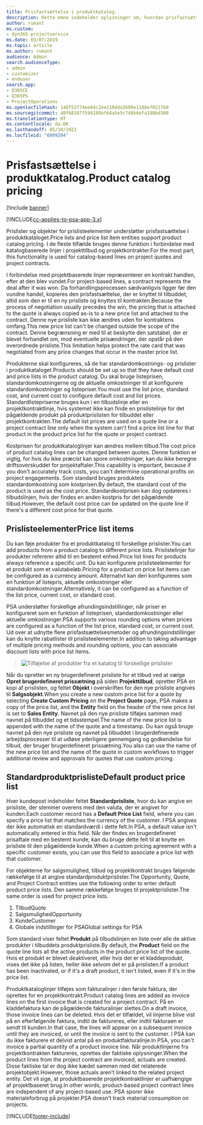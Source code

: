 ```yaml
---
title: Prisfastsættelse i produktkatalog.
description: Dette emne indeholder oplysninger om, hvordan prisfastsættelse i produktkataloget Dynamics 365 Project Service Automation fungerer i (PSA).
author: rumant
ms.custom:
- dyn365-projectservice
ms.date: 03/07/2019
ms.topic: article
ms.author: rumant
audience: Admin
search.audienceType:
- admin
- customizer
- enduser
search.app:
- D365CE
- D365PS
- ProjectOperations
ms.openlocfilehash: 148f52f74ee64c2ee218dda3b09e1188e70217b0
ms.sourcegitcommit: 40f68387f594180af64a5e5c748b6efa188bd300
ms.translationtype: HT
ms.contentlocale: da-DK
ms.lasthandoff: 05/10/2021
ms.locfileid: "6009204"
---
```

# <a name="product-catalog-pricing"></a><span data-ttu-id="93825-103">Prisfastsættelse i produktkatalog.</span><span class="sxs-lookup"><span data-stu-id="93825-103">Product catalog pricing</span></span> 

[!include [banner](../includes/psa-now-project-operations.md)]

[!INCLUDE[cc-applies-to-psa-app-3.x](../includes/cc-applies-to-psa-app-3x.md)]


<span data-ttu-id="93825-104">Prislister og objekter for prislisteelementer understøtter prisfastsættelse i produktkataloget.</span><span class="sxs-lookup"><span data-stu-id="93825-104">Price lists and price list item entities support product catalog pricing.</span></span> <span data-ttu-id="93825-105">I de fleste tilfælde bruges denne funktion i forbindelse med katalogbaserede linjer i projekttilbud og projektkontrakter.</span><span class="sxs-lookup"><span data-stu-id="93825-105">For the most part, this functionality is used for catalog-based lines on project quotes and project contracts.</span></span>

<span data-ttu-id="93825-106">I forbindelse med projektbaserede linjer repræsenterer en kontrakt handlen, efter at den blev vundet.</span><span class="sxs-lookup"><span data-stu-id="93825-106">For project-based lines, a contract represents the deal after it was won.</span></span> <span data-ttu-id="93825-107">Da forhandlingsprocessen sædvanligvis ligger før den vundne handel, kopieres den prisfastsættelse, der er knyttet til tilbuddet, altid som den er til en ny prisliste og knyttes til kontrakten.</span><span class="sxs-lookup"><span data-stu-id="93825-107">Because the process of negotiation usually precedes the win, the pricing that is attached to the quote is always copied as-is to a new price list and attached to the contract.</span></span> <span data-ttu-id="93825-108">Denne nye prisliste kan ikke ændres uden for kontraktens omfang.</span><span class="sxs-lookup"><span data-stu-id="93825-108">This new price list can't be changed outside the scope of the contract.</span></span> <span data-ttu-id="93825-109">Denne begrænsning er med til at beskytte den satstabel, der er blevet forhandlet om, mod eventuelle prisændringer, der opstår på den overordnede prisliste.</span><span class="sxs-lookup"><span data-stu-id="93825-109">This limitation helps protect the rate card that was negotiated from any price changes that occur in the master price list.</span></span>

<span data-ttu-id="93825-110">Produkterne skal konfigureres, så de har standardomkostnings- og prislister i produktkataloget.</span><span class="sxs-lookup"><span data-stu-id="93825-110">Products should be set up so that they have default cost and price lists in the product catalog.</span></span> <span data-ttu-id="93825-111">Du skal bruge listeprisen, standardomkostningerne og de aktuelle omkostninger til at konfigurere standardomkostninger og listepriser.</span><span class="sxs-lookup"><span data-stu-id="93825-111">You must use the list price, standard cost, and current cost to configure default cost and list prices.</span></span> <span data-ttu-id="93825-112">Standardlistepriserne bruges kun i en tilbudslinje eller en projektkontraktlinje, hvis systemet ikke kan finde en prislistelinje for det pågældende produkt på produktprislisten for tilbuddet eller projektkontrakten.</span><span class="sxs-lookup"><span data-stu-id="93825-112">The default list prices are used on a quote line or a project contract line only when the system can't find a price list line for that product in the product price list for the quote or project contract.</span></span>

<span data-ttu-id="93825-113">Kostprisen for produktkataloglinjer kan ændres mellem tilbud.</span><span class="sxs-lookup"><span data-stu-id="93825-113">The cost price of product catalog lines can be changed between quotes.</span></span> <span data-ttu-id="93825-114">Denne funktion er vigtig, for hvis du ikke præcist kan spore omkostninger, kan du ikke beregne driftsoverskuddet for projektaftaler.</span><span class="sxs-lookup"><span data-stu-id="93825-114">This capability is important, because if you don't accurately track costs, you can't determine operational profits on project engagements.</span></span> <span data-ttu-id="93825-115">Som standard bruges produktets standardomkostning som kostprisen.</span><span class="sxs-lookup"><span data-stu-id="93825-115">By default, the standard cost of the product is used as the cost price.</span></span> <span data-ttu-id="93825-116">Standardkostprisen kan dog opdateres i tilbudslinjen, hvis der findes en anden kostpris for det pågældende tilbud.</span><span class="sxs-lookup"><span data-stu-id="93825-116">However, the default cost price can be updated on the quote line if there's a different cost price for that quote.</span></span>

## <a name="price-list-items"></a><span data-ttu-id="93825-117">Prislisteelementer</span><span class="sxs-lookup"><span data-stu-id="93825-117">Price list items</span></span>

<span data-ttu-id="93825-118">Du kan føje produkter fra et produktkatalog til forskellige prislister.</span><span class="sxs-lookup"><span data-stu-id="93825-118">You can add products from a product catalog to different price lists.</span></span> <span data-ttu-id="93825-119">Prislistelinjer for produkter refererer altid til en bestemt enhed.</span><span class="sxs-lookup"><span data-stu-id="93825-119">Price list lines for products always reference a specific unit.</span></span> <span data-ttu-id="93825-120">Du kan konfigurere prislisteelementer for et produkt som et valutabeløb.</span><span class="sxs-lookup"><span data-stu-id="93825-120">Pricing for a product on price list items can be configured as a currency amount.</span></span> <span data-ttu-id="93825-121">Alternativt kan den konfigureres som en funktion af listepris, aktuelle omkostninger eller standardomkostninger.</span><span class="sxs-lookup"><span data-stu-id="93825-121">Alternatively, it can be configured as a function of the list price, current cost, or standard cost.</span></span>

<span data-ttu-id="93825-122">PSA understøtter forskellige afrundingsindstillinger, når priser er konfigureret som en funktion af listeprisen, standardomkostninger eller aktuelle omkostninger.</span><span class="sxs-lookup"><span data-stu-id="93825-122">PSA supports various rounding options when prices are configured as a function of the list price, standard cost, or current cost.</span></span> <span data-ttu-id="93825-123">Ud over at udnytte flere prisfastsættelsesmetoder og afrundingsindstillinger kan du knytte rabatlister til prislisteelementer.</span><span class="sxs-lookup"><span data-stu-id="93825-123">In addition to taking advantage of multiple pricing methods and rounding options, you can associate discount lists with price list items.</span></span> 

> ![Tilføjelse af produkter fra et katalog til forskellige prislister](media/basic-guide-16.png)

<span data-ttu-id="93825-125">Når du opretter en ny brugerdefineret prisliste for et tilbud ved at vælge **Opret brugerdefineret prissætning** på siden **Projekttilbud**, opretter PSA en kopi af prislisten, og feltet **Objekt** i overskriften for den nye prisliste angives til **Salgsobjekt**.</span><span class="sxs-lookup"><span data-stu-id="93825-125">When you create a new custom price list for a quote by selecting **Create Custom Pricing** on the **Project Quote** page, PSA makes a copy of the price list, and the **Entity** field on the header of the new price list is set to **Sales Entity**.</span></span> <span data-ttu-id="93825-126">Navnet på den nye prisliste tilføjes sammen med navnet på tilbuddet og et tidsstempel.</span><span class="sxs-lookup"><span data-stu-id="93825-126">The name of the new price list is appended with the name of the quote and a timestamp.</span></span> <span data-ttu-id="93825-127">Du kan også bruge navnet på den nye prisliste og navnet på tilbuddet i brugerdefinerede arbejdsprocesser til at udløse yderligere gennemgang og godkendelse for tilbud, der bruger brugerdefineret prissætning.</span><span class="sxs-lookup"><span data-stu-id="93825-127">You also can use the name of the new price list and the name of the quote in custom workflows to trigger additional review and approvals for quotes that use custom pricing.</span></span>

 
## <a name="default-product-price-list"></a><span data-ttu-id="93825-128">Standardproduktprisliste</span><span class="sxs-lookup"><span data-stu-id="93825-128">Default product price list</span></span>
<span data-ttu-id="93825-129">Hver kundepost indeholder feltet **Standardprisliste**, hvor du kan angive en prisliste, der stemmer overens med den valuta, der er angivet for kunden.</span><span class="sxs-lookup"><span data-stu-id="93825-129">Each customer record has a **Default Price List** field, where you can specify a price list that matches the currency of the customer.</span></span> <span data-ttu-id="93825-130">I PSA angives der ikke automatisk en standardværdi i dette felt.</span><span class="sxs-lookup"><span data-stu-id="93825-130">In PSA, a default value isn't automatically entered in this field.</span></span> <span data-ttu-id="93825-131">Når der findes en brugerdefineret prisaftale med en bestemt kunde, kan du bruge dette felt til at knytte en prisliste til den pågældende kunde.</span><span class="sxs-lookup"><span data-stu-id="93825-131">When a custom pricing agreement with a specific customer exists, you can use this field to associate a price list with that customer.</span></span>

<span data-ttu-id="93825-132">For objekterne for salgsmulighed, tilbud og projektkontrakt bruges følgende rækkefølge til at angive standardproduktprislister.</span><span class="sxs-lookup"><span data-stu-id="93825-132">The Opportunity, Quote, and Project Contract entities use the following order to enter default product price lists.</span></span> <span data-ttu-id="93825-133">Den samme rækkefølge bruges til projektprislister.</span><span class="sxs-lookup"><span data-stu-id="93825-133">The same order is used for project price lists.</span></span>

1.  <span data-ttu-id="93825-134">Tilbud</span><span class="sxs-lookup"><span data-stu-id="93825-134">Quote</span></span>
2.  <span data-ttu-id="93825-135">Salgsmulighed</span><span class="sxs-lookup"><span data-stu-id="93825-135">Opportunity</span></span>
3.  <span data-ttu-id="93825-136">Kunde</span><span class="sxs-lookup"><span data-stu-id="93825-136">Customer</span></span>
4.  <span data-ttu-id="93825-137">Globale indstillinger for PSA</span><span class="sxs-lookup"><span data-stu-id="93825-137">Global settings for PSA</span></span>

<span data-ttu-id="93825-138">Som standard viser feltet **Produkt** på tilbudslinjen en liste over alle de aktive produkter i tilbuddets produktprisliste.</span><span class="sxs-lookup"><span data-stu-id="93825-138">By default, the **Product** field on the quote line lists all the active products in the product price list of the quote.</span></span> <span data-ttu-id="93825-139">Hvis et produkt er blevet deaktiveret, eller hvis det er et kladdeprodukt, vises det ikke på listen, heller ikke selvom det er på prislisten.</span><span class="sxs-lookup"><span data-stu-id="93825-139">If a product has been inactivated, or if it's a draft product, it isn't listed, even if it's in the price list.</span></span> 

<span data-ttu-id="93825-140">Produktkataloglinjer tilføjes som fakturalinjer i den første faktura, der oprettes for en projektkontrakt.</span><span class="sxs-lookup"><span data-stu-id="93825-140">Product catalog lines are added as invoice lines on the first invoice that is created for a project contract.</span></span> <span data-ttu-id="93825-141">På en kladdefaktura kan de pågældende fakturalinjer slettes.</span><span class="sxs-lookup"><span data-stu-id="93825-141">On a draft invoice, those invoice lines can be deleted.</span></span> <span data-ttu-id="93825-142">Hvis det er tilfældet, vil linjerne blive vist på en efterfølgende faktura, indtil de faktureres, eller indtil fakturaen er sendt til kunden.</span><span class="sxs-lookup"><span data-stu-id="93825-142">In that case, the lines will appear on a subsequent invoice until they are invoiced, or until the invoice is sent to the customer.</span></span> <span data-ttu-id="93825-143">I PSA kan du ikke fakturere et delvist antal på en produktfakturalinje.</span><span class="sxs-lookup"><span data-stu-id="93825-143">In PSA, you can't invoice a partial quantity of a product invoice line.</span></span> <span data-ttu-id="93825-144">Når produktlinjerne fra projektkontrakten faktureres, oprettes der faktiske oplysninger.</span><span class="sxs-lookup"><span data-stu-id="93825-144">When the product lines from the project contract are invoiced, actuals are created.</span></span> <span data-ttu-id="93825-145">Disse faktiske tal er dog ikke kædet sammen med det relaterede projektobjekt.</span><span class="sxs-lookup"><span data-stu-id="93825-145">However, those actuals aren't linked to the related project entity.</span></span> <span data-ttu-id="93825-146">Det vil sige, at produktbaserede projektkontraktlinjer er uafhængige af projektbaseret brug.</span><span class="sxs-lookup"><span data-stu-id="93825-146">In other words, product-based project contract lines are independent of any project-based use.</span></span> <span data-ttu-id="93825-147">PSA sporer ikke materialeforbrug på projekter.</span><span class="sxs-lookup"><span data-stu-id="93825-147">PSA doesn't track material consumption on projects.</span></span>


[!INCLUDE[footer-include](../includes/footer-banner.md)]